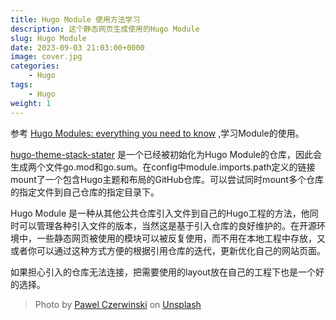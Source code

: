 ```yaml
---
title: Hugo Module 使用方法学习
description: 这个静态网页生成使用的Hugo Module
slug: Hugo Module
date: 2023-09-03 21:03:00+0000
image: cover.jpg
categories:
    - Hugo
tags:
    - Hugo
weight: 1
---
```


参考 [Hugo Modules: everything you need to know](https://www.thenewdynamic.com/article/hugo-modules-everything-from-imports-to-create/) ,学习Module的使用。

[hugo-theme-stack-stater](https://github.com/CaiJimmy/hugo-theme-stack-starter) 是一个已经被初始化为Hugo Module的仓库，因此会生成两个文件go.mod和go.sum。在config中module.imports.path定义的链接mount了一个包含Hugo主题和布局的GitHub仓库。可以尝试同时mount多个仓库的指定文件到自己仓库的指定目录下。

Hugo Module 是一种从其他公共仓库引入文件到自己的Hugo工程的方法，他同时可以管理各种引入文件的版本，当然这是基于引入仓库的良好维护的。在开源环境中，一些静态网页被使用的模块可以被反复使用，而不用在本地工程中存放，又或者你可以通过这种方式方便的根据引用仓库的迭代，更新优化自己的网站页面。

如果担心引入的仓库无法连接，把需要使用的layout放在自己的工程下也是一个好的选择。

> Photo by [Pawel Czerwinski](https://unsplash.com/@pawel_czerwinski) on [Unsplash](https://unsplash.com/)
